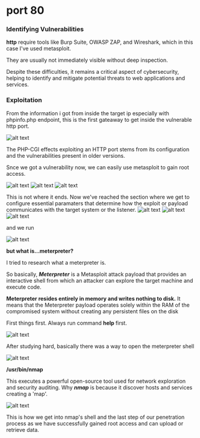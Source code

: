 # port 80 

### Identifying Vulnerabilities

**http** require tools like Burp Suite, OWASP ZAP, and Wireshark, which in this case I've used metasploit.

They are usually not immediately visible without deep inspection.

Despite these difficulties, it remains a critical aspect of cybersecurity, helping to identify and mitigate potential threats to web applications and services.

### Exploitation

From the information i got from inside the target ip especially with phpinfo.php endpoint, this is the first gateaway to get inside the vulnerable http port.

![alt text](msg1602299587-34980.jpg)

The PHP-CGI effects exploiting an HTTP port stems from its configuration and the vulnerabilities present in older versions.

Snce we got a vulnerability now, we can easily use metasploit to gain root access.

![alt text](msg1709277568-34881.jpg)
![alt text](msg1709277568-34882.jpg)
![alt text](msg1709277568-34883.jpg)

This is not where it ends. Now we've reached the section where we get to configure essential paramaters that determine how the exploit or payload communicates with the target system or the listener.
![alt text](msg1709277568-34884.jpg)
![alt text](msg1709277568-34885.jpg)
![alt text](msg1709277568-35001.jpg)

and we run

![alt text](<msg1709277568-34897 (1).jpg>)

**but what is...meterpreter?**

I tried to research what a meterpreter is. 

So basically, ***Meterpreter*** is a Metasploit attack payload that provides an interactive shell from which an attacker can explore the target machine and execute code.

**Meterpreter resides entirely in memory and writes nothing to disk.** It means that the Meterpreter payload operates solely within the RAM of the compromised system without creating any persistent files on the disk

First things first. Always run command **help** first.

![alt text](msg1709277568-34886.jpg)

After studying hard, basically there was a way to open the meterpreter shell

![alt text](<msg1709277568-34896 (1).jpg>)

**/usr/bin/nmap**

This executes a powerful open-source tool used for network exploration and security auditing. Why ***nmap*** is because it discover hosts and services creating a 'map'.

![alt text](msg1709277568-34887.jpg)

This is how we get into nmap's shell and the last step of our penetration process as we have successfully gained root access and can upload or retrieve data.


